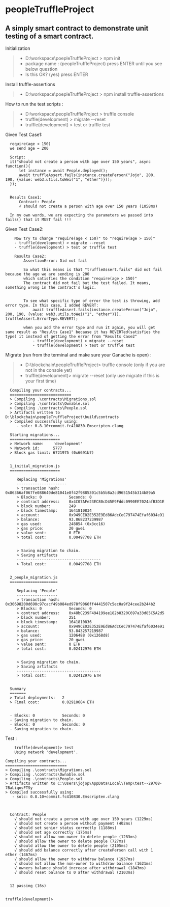 # peopleTruffleProject

## A simply smart contract to demonstrate unit testing of a smart contract.

Initialization
> - D:\workspace\poepleTruffleProject > npm init
> - package name : (peopleTruffleProject) press ENTER until you see below question
> - Is this OK? (yes) press ENTER

Install truffle-assertions
> - D:\workspace\poepleTruffleProject > npm install truffle-assertions

How to run the test scripts : 
> - D:\workspace\peopleTruffleProject > truffle console
> - truffle(development) > migrate --reset
> - truffle(development) > test or truffle test


Given Test Case1: 
```
  require(age < 150)
  we send age = 200

  Script:     
  it("should not create a person with age over 150 years", async function(){
      let instance = await People.deployed();
      await truffleAssert.fails(instance.createPerson("Jojo", 200, 190, {value: web3.utils.toWei("1", "ether")}));
  });  


  Results Case1: 
      Contract: People
      √ should not create a person with age over 150 years (1058ms)

  In my own words, we are expecting the parameters we passed into fails() that it MUST fail !!!    
```
Given Test Case2: 
```
    Now try to change "require(age < 150)" to "require(age > 150)"
    - truffle(development) > migrate --reset
    - truffle(development) > test or truffle test

    Results Case2:
        AssertionError: Did not fail 

        So what this means is that "truffleAssert.fails" did not fail because the age we are sending is 200
        which satisfies the condition "require(age > 150)" 
        The contract did not fail but the test failed. It means, something wrong in the contract's logic.


        To see what specific type of error the test is throwing, add error type. In this case, I added REVERT:
            await truffleAssert.fails(instance.createPerson("Jojo", 200, 190, {value: web3.utils.toWei("1", "ether")}), truffleAssert.ErrorType.REVERT);

        when you add the error type and run it again, you will get same result as "Results Case1" because it has REVERTed(satisfies the type) it instead of getting the error from "Results Case2"
            - truffle(development) > migrate --reset
            - truffle(development) > test or truffle test       
```

Migrate (run from the terminal and make sure your Ganache is open) :
> - D:\blockchain\peopleTruffleProject> truffle console (only if you are not in the console yet)
> - truffle(development)> migrate --reset (only use migrate if this is your first time) 
 

      Compiling your contracts...
      ===========================
      > Compiling .\contracts\Migrations.sol
      > Compiling .\contracts\Ownable.sol
      > Compiling .\contracts\People.sol
      > Artifacts written to D:\blockchain\peopleTruffleProject\build\contracts
      > Compiled successfully using:
         - solc: 0.8.10+commit.fc410830.Emscripten.clang

      Starting migrations...
      ======================
      > Network name:    'development'
      > Network id:      5777
      > Block gas limit: 6721975 (0x6691b7)


      1_initial_migration.js
      ======================

         Replacing 'Migrations'
         ----------------------
         > transaction hash:    0x86366af067fe088640de81041e8f42f9885301c5b5b8a2cd9651545b314b89a5
         > Blocks: 0            Seconds: 0
         > contract address:    0x4C07AFe23EC80cD45E9Fddc0990EE7024afB3D1E
         > block number:        249
         > block timestamp:     1641810834
         > account:             0x949CE02E352E9Ed86AdcCeC797474Efaf6034e91
         > balance:             93.868237239987
         > gas used:            248854 (0x3cc16)
         > gas price:           20 gwei
         > value sent:          0 ETH
         > total cost:          0.00497708 ETH


         > Saving migration to chain.
         > Saving artifacts
         -------------------------------------
         > Total cost:          0.00497708 ETH


      2_people_migration.js
      =====================

         Replacing 'People'
         ------------------
         > transaction hash:    0x30698200d690c97cacf49b084ed978f9066ff4441507c5ec0a9f24cee2b244b2
         > Blocks: 0            Seconds: 0
         > contract address:    0x48bC239F494199ee182b8320C697a33d85C5A2d5
         > block number:        251
         > block timestamp:     1641810836
         > account:             0x949CE02E352E9Ed86AdcCeC797474Efaf6034e91
         > balance:             93.843257219987
         > gas used:            1206488 (0x1268d8)
         > gas price:           20 gwei
         > value sent:          0 ETH
         > total cost:          0.02412976 ETH


         > Saving migration to chain.
         > Saving artifacts
         -------------------------------------
         > Total cost:          0.02412976 ETH


      Summary
      =======
      > Total deployments:   2
      > Final cost:          0.02910684 ETH


      - Blocks: 0            Seconds: 0
      - Saving migration to chain.
      - Blocks: 0            Seconds: 0
      - Saving migration to chain.

Test :
```
    truffle(development)> test
    Using network 'development'.
```

    Compiling your contracts...
    ===========================
    > Compiling .\contracts\Migrations.sol
    > Compiling .\contracts\Ownable.sol
    > Compiling .\contracts\People.sol
    > Artifacts written to C:\Users\jojop\AppData\Local\Temp\test--29708-7BaLiqosFTSy
    > Compiled successfully using:
       - solc: 0.8.10+commit.fc410830.Emscripten.clang



      Contract: People
        √ should not create a person with age over 150 years (1229ms)
        √ should not create a person without payment (402ms)
        √ should set senior status correctly (1188ms)
        √ should set age correctly (175ms)
        √ should not allow non-owner to delete people (1283ms)
        √ should allow the owner to delete people (727ms)
        √ should allow the owner to delete people (2105ms)
        √ should add balance correctly after createPerson call with 1 ether (1467ms)
        √ should allow the owner to withdraw balance (1937ms)
        √ should not allow the non-owner to withdraw balance (1621ms)
        √ owners balance should increase after withdrawal (1843ms)
        √ should reset balance to 0 after withdrawal (2103ms)


      12 passing (16s)


    truffle(development)>
